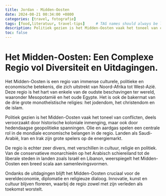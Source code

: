```yaml
---
title: Jordan - Midden-Oosten
date: 2024-08-21 00:34:00 +0800
categories: [travel, fotografie]
tags: [food,literatuur, travel-tips]     # TAG names should always be lowercase
description: Politiek gezien is het Midden-Oosten vaak het toneel van conflicten, deels veroorzaakt door historische koloniale inmenging, maar ook door hedendaagse geopolitieke spanningen.
toc: false
---
```

 
# Het Midden-Oosten: Een Complexe Regio vol Diversiteit en Uitdagingen.

Het Midden-Oosten is een regio van immense culturele, politieke en economische betekenis, die zich uitstrekt van Noord-Afrika tot West-Azië. Deze regio is het hart van enkele van de oudste beschavingen ter wereld, waaronder Mesopotamië en het oude Egypte. Het is ook de bakermat van de drie grote monotheïstische religies: het jodendom, het christendom en de islam.

Politiek gezien is het Midden-Oosten vaak het toneel van conflicten, deels veroorzaakt door historische koloniale inmenging, maar ook door hedendaagse geopolitieke spanningen. Olie en aardgas spelen een centrale rol in de mondiale economische belangen in de regio. Landen als Saudi-Arabië, Iran en Irak zijn grote spelers op de energiemarkt.

De regio is echter zeer divers, met verschillen in cultuur, religie en politiek. Van de conservatieve monarchieën op het Arabisch schiereiland tot de liberale steden in landen zoals Israël en Libanon, weerspiegelt het Midden-Oosten een breed scala aan samenlevingsvormen.

Ondanks de uitdagingen blijft het Midden-Oosten cruciaal voor de wereldeconomie, diplomatie en religieuze dialoog. Innovatie, kunst en cultuur blijven floreren, waarbij de regio zowel met zijn verleden als toekomst worstelt.





